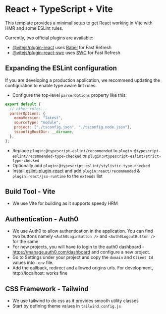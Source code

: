 # React + TypeScript + Vite

This template provides a minimal setup to get React working in Vite with HMR and some ESLint rules.

Currently, two official plugins are available:

- [@vitejs/plugin-react](https://github.com/vitejs/vite-plugin-react/blob/main/packages/plugin-react/README.md) uses [Babel](https://babeljs.io/) for Fast Refresh
- [@vitejs/plugin-react-swc](https://github.com/vitejs/vite-plugin-react-swc) uses [SWC](https://swc.rs/) for Fast Refresh

## Expanding the ESLint configuration

If you are developing a production application, we recommend updating the configuration to enable type aware lint rules:

- Configure the top-level `parserOptions` property like this:

```js
export default {
  // other rules...
  parserOptions: {
    ecmaVersion: "latest",
    sourceType: "module",
    project: ["./tsconfig.json", "./tsconfig.node.json"],
    tsconfigRootDir: __dirname,
  },
};
```

- Replace `plugin:@typescript-eslint/recommended` to `plugin:@typescript-eslint/recommended-type-checked` or `plugin:@typescript-eslint/strict-type-checked`
- Optionally add `plugin:@typescript-eslint/stylistic-type-checked`
- Install [eslint-plugin-react](https://github.com/jsx-eslint/eslint-plugin-react) and add `plugin:react/recommended` & `plugin:react/jsx-runtime` to the `extends` list

## Build Tool - Vite

- We use Vite for building as it supports speedy HRM

## Authentication - Auth0

- We use Auth0 to allow authentication in the application. You can find two buttons namely `<Auth0LoginButton />` and `<Auth0LogoutButton />` for the same
- For new projects, you will have to login to the auth0 dashboard - https://manage.auth0.com/dashboard and configure a new project.
- Go to Settings under your project and copy the `domain` and `Client Id` values into `.env` file.
- Add the callback, redirect and allowed origins urls. For development, http://localhost:<port> works fine

## CSS Framework - Tailwind

- We use tailwind to do css as it provides smooth utility classes
- Start by defining theme values in `tailwind.config.js`
